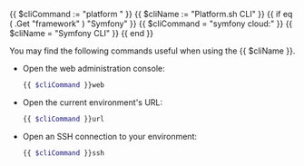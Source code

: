 {{ $cliCommand := "platform " }}
{{ $cliName := "Platform.sh CLI" }}
{{ if eq ( .Get "framework" ) "Symfony" }}
  {{ $cliCommand = "symfony cloud:" }}
  {{ $cliName = "Symfony CLI" }}
{{ end }}

You may find the following commands useful when using the {{ $cliName }}.

-   Open the web administration console:

    ```bash
    {{ $cliCommand }}web
    ```

-   Open the current environment's URL:

    ```bash
    {{ $cliCommand }}url
    ```

-   Open an SSH connection to your environment:

    ```bash
    {{ $cliCommand }}ssh
    ```
